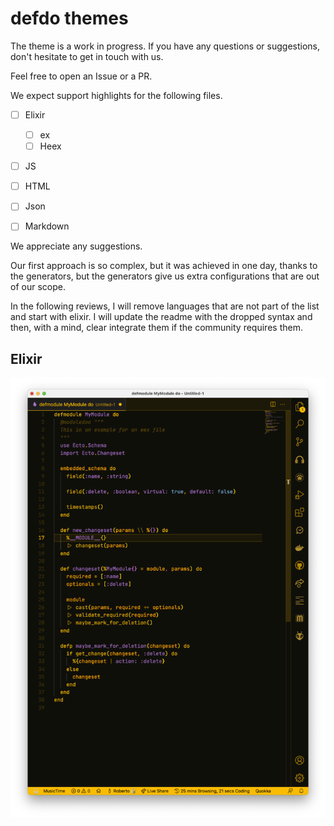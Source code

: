 # defdo themes

The theme is a work in progress. If you have any questions or suggestions, don't hesitate to get in touch with us. 

Feel free to open an Issue or a PR.

We expect support highlights for the following files.

- [ ] Elixir
  - [ ] ex
  - [ ] Heex
- [ ] JS
- [ ] HTML
- [ ] Json
- [ ] Markdown


We appreciate any suggestions.

Our first approach is so complex, but it was achieved in one day, thanks to the generators, but the generators give us extra configurations that are out of our scope.

In the following reviews, I will remove languages that are not part of the list and start with elixir. I will update the readme with the dropped syntax and then, with a mind, clear integrate them if the community requires them.


## Elixir

![ex](https://raw.githubusercontent.com/defdo-dev/defdo-vscode-themes/main/images/file-ex.png)